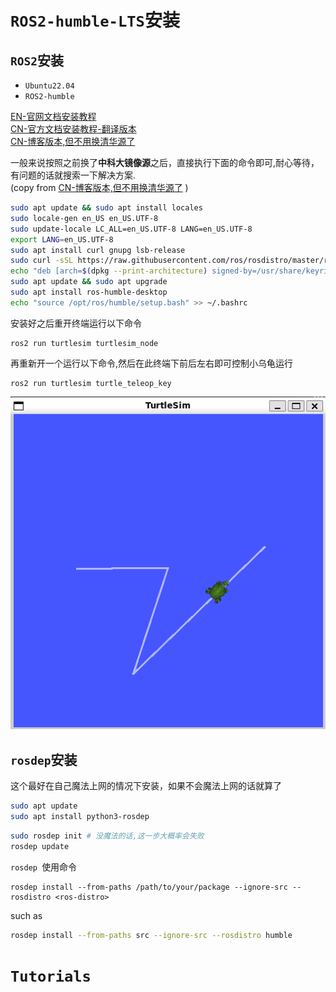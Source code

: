 # **`ROS2-humble-LTS`安装**  
## `ROS2`安装  
- `Ubuntu22.04`
- `ROS2-humble`  

[EN-官网文档安装教程](https://docs.ros.org/en/humble/Installation/Ubuntu-Install-Debians.html)  
[CN-官方文档安装教程-翻译版本](https://getiot.tech/zh/ros2/ros2-installation-on-ubuntu/#:~:text=Ubuntu%2022.04%20%E5%AE%89%E8%A3%85%20ROS2%20Humble%201%20%E5%87%86%E5%A4%87%E5%B7%A5%E4%BD%9C%20%E8%AE%BE%E7%BD%AE%E8%AF%AD%E8%A8%80%E7%8E%AF%E5%A2%83,~nros-humble-%2A%20%20%26%26%20sudo%20apt%20%20autoremove%20)  
[CN-博客版本,但不用换清华源了](https://blog.csdn.net/qq_42151711/article/details/125675298)  

一般来说按照之前换了**中科大镜像源**之后，直接执行下面的命令即可,耐心等待，有问题的话就搜索一下解决方案.  
(copy from [CN-博客版本,但不用换清华源了](https://blog.csdn.net/qq_42151711/article/details/125675298) )
```bash
sudo apt update && sudo apt install locales
sudo locale-gen en_US en_US.UTF-8
sudo update-locale LC_ALL=en_US.UTF-8 LANG=en_US.UTF-8
export LANG=en_US.UTF-8
sudo apt install curl gnupg lsb-release
sudo curl -sSL https://raw.githubusercontent.com/ros/rosdistro/master/ros.key -o /usr/share/keyrings/ros-archive-keyring.gpg
echo "deb [arch=$(dpkg --print-architecture) signed-by=/usr/share/keyrings/ros-archive-keyring.gpg] http://packages.ros.org/ros2/ubuntu $(source /etc/os-release && echo $UBUNTU_CODENAME) main" | sudo tee /etc/apt/sources.list.d/ros2.list > /dev/null
sudo apt update && sudo apt upgrade
sudo apt install ros-humble-desktop
echo "source /opt/ros/humble/setup.bash" >> ~/.bashrc
```  
安装好之后重开终端运行以下命令 
```
ros2 run turtlesim turtlesim_node
```  
再重新开一个运行以下命令,然后在此终端下前后左右即可控制小乌龟运行    
```
ros2 run turtlesim turtle_teleop_key
```    
![img](./docs/turtlesim.png)

## **`rosdep`安装**  
这个最好在自己魔法上网的情况下安装，如果不会魔法上网的话就算了  
```bash
sudo apt update
sudo apt install python3-rosdep
```
```bash
sudo rosdep init # 没魔法的话,这一步大概率会失败  
rosdep update
```  
`rosdep `使用命令
```
rosdep install --from-paths /path/to/your/package --ignore-src --rosdistro <ros-distro>
```  
such as 
```bash  
rosdep install --from-paths src --ignore-src --rosdistro humble
```

# `Tutorials`    

